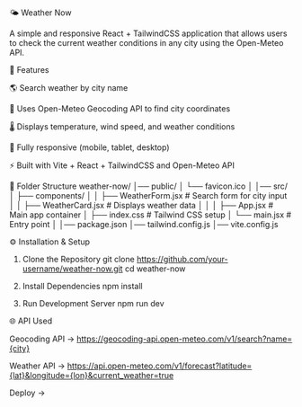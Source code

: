 🌤 Weather Now

A simple and responsive React + TailwindCSS application that allows users to check the current weather conditions in any city using the Open-Meteo API.

🚀 Features

🌎 Search weather by city name

📍 Uses Open-Meteo Geocoding API to find city coordinates

🌡 Displays temperature, wind speed, and weather conditions

📱 Fully responsive (mobile, tablet, desktop)

⚡ Built with Vite + React + TailwindCSS and Open-Meteo API


📂 Folder Structure
weather-now/
│── public/
│   └── favicon.ico
│
│── src/
│   ├── components/
│   │   ├── WeatherForm.jsx     # Search form for city input
│   │   ├── WeatherCard.jsx     # Displays weather data
│   │
│   ├── App.jsx                 # Main app container
│   ├── index.css               # Tailwind CSS setup
│   └── main.jsx                # Entry point
│
│── package.json
│── tailwind.config.js
│── vite.config.js

⚙️ Installation & Setup
1. Clone the Repository
git clone https://github.com/your-username/weather-now.git
cd weather-now

2. Install Dependencies
npm install

3. Run Development Server
npm run dev


🌐 API Used

Geocoding API → https://geocoding-api.open-meteo.com/v1/search?name={city}

Weather API → https://api.open-meteo.com/v1/forecast?latitude={lat}&longitude={lon}&current_weather=true

Deploy →


